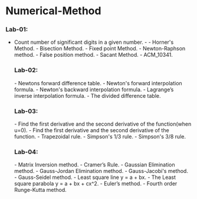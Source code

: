 # Numerical-Method
<h3>Lab-01:</h3>
<ul><li>Count number of significant digits in a given number. </li</ul>
  - 
  - Horner's Method.
  - Bisection Method.
  - Fixed point Method.
  - Newton-Raphson method.
  - False position method.
  - Sacant Method.
  - ACM_10341.
  
<h3>Lab-02:</h3>
  - Newtons forward difference table.
  - Newton's forward interpolation formula.
  - Newton's backward interpolation formula.
  - Lagrange’s inverse interpolation formula.
  - The divided difference table.
<h3>Lab-03:</h3>
  - Find the first derivative and the second derivative of the function(when u=0).
  - Find the first derivative and the second derivative of the function.
  - Trapezoidal rule.
  - Simpson's 1/3 rule.
  - Simpson's 3/8 rule.
 <h3>Lab-04:</h3>
 - Matrix Inversion method.
 - Cramer’s Rule.
 - Gaussian Elimination method.
 - Gauss-Jordan Elimination method.
 - Gauss-Jacobi's method.
 - Gauss-Seidel method.
 - Least square line y = a + bx. 
 - The Least square parabola y = a + bx + cx^2. 
 - Euler’s method.
 - Fourth order Runge-Kutta method.
 
